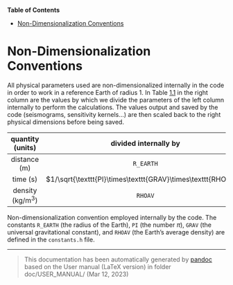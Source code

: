 **Table of Contents**

- [Non-Dimensionalization Conventions](#cha:Non-Dimensionalization-Conventions)

Non-Dimensionalization Conventions
==================================

All physical parameters used are non-dimensionalized internally in the code in order to work in a reference Earth of radius 1. In Table [1.1](#table:conventions) in the right column are the values by which we divide the parameters of the left column internally to perform the calculations. The values output and saved by the code (seismograms, sensitivity kernels...) are then scaled back to the right physical dimensions before being saved.

|   quantity (units)   |                     divided internally by                     |
|:--------------------:|:-------------------------------------------------------------:|
|     distance (m)     |                           `R_EARTH`                           |
|       time (s)       | $1/\sqrt{\texttt{PI}\times\texttt{GRAV}\times\texttt{RHOAV}}$ |
| density (kg/m$^{3}$) |                            `RHOAV`                            |

Non-dimensionalization convention employed internally by the code. The constants `R_EARTH` (the radius of the Earth), `PI` (the number $\pi$), `GRAV` (the universal gravitational constant), and `RHOAV` (the Earth’s average density) are defined in the `constants.h` file.

-----
> This documentation has been automatically generated by [pandoc](http://www.pandoc.org)
> based on the User manual (LaTeX version) in folder doc/USER_MANUAL/
> (Mar 12, 2023)

